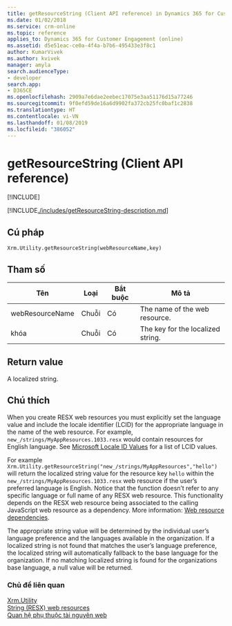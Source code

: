 ```yaml
---
title: getResourceString (Client API reference) in Dynamics 365 for Customer Engagement| MicrosoftDocs
ms.date: 01/02/2018
ms.service: crm-online
ms.topic: reference
applies_to: Dynamics 365 for Customer Engagement (online)
ms.assetid: d5e51eac-ce0a-4f4a-b7b6-495433e3f8c1
author: KumarVivek
ms.author: kvivek
manager: amyla
search.audienceType:
- developer
search.app:
- D365CE
ms.openlocfilehash: 2909a7e6dae2eebec17075e3aa51176d15a77246
ms.sourcegitcommit: 9f0efd59de16a6d9902fa372cb25fc0baf1c2838
ms.translationtype: HT
ms.contentlocale: vi-VN
ms.lasthandoff: 01/08/2019
ms.locfileid: "386052"
---
```

# <a name="getresourcestring-client-api-reference"></a>getResourceString (Client API reference)

[!INCLUDE[](../../../../includes/cc_applies_to_update_9_0_0.md)]

[!INCLUDE[./includes/getResourceString-description.md](./includes/getResourceString-description.md)] 

## <a name="syntax"></a>Cú pháp

`Xrm.Utility.getResourceString(webResourceName,key)` 

## <a name="parameters"></a>Tham số

|Tên |Loại |Bắt buộc |Mô tả |
|---|---|---|---|
|webResourceName|Chuỗi|Có|The name of the web resource.|
|khóa|Chuỗi|Có|The key for the localized string.|

## <a name="return-value"></a>Return value

A localized string.

## <a name="remarks"></a>Chú thích

<!-- 
Content adapted from /developer/resx-web-resources 
If you change this, make sure that topic is in sync.
-->

When you create RESX web resources you must explicitly set the language value and include the locale identifier (LCID) for the appropriate language in the name of the web resource. For example, `new_/strings/MyAppResources.1033.resx` would contain resources for English language. See [Microsoft Locale ID Values](https://msdn.microsoft.com/library/ms912047(WinEmbedded.10).aspx) for a list of LCID values.

For example `Xrm.Utility.getResourceString("new_/strings/MyAppResources","hello")` will return the localized string value for the resource key `hello` within the `new_/strings/MyAppResources.1033.resx` web resource if the user’s preferred language is English. Notice that the function doesn’t refer to any specific language or full name of any RESX web resource. This functionality depends on the RESX web resource being associated to the calling JavaScript web resource as a dependency. More information: [Web resource dependencies](../../../web-resource-dependencies.md).

The appropriate string value will be determined by the individual user’s language preference and the languages available in the organization. If a localized string is not found that matches the user’s language preference, the localized string will automatically fallback to the base language for the organization. If no matching localized string is found for the organizations base language, a null value will be returned.

### <a name="related-topics"></a>Chủ đề liên quan

[Xrm.Utility](../xrm-utility.md)<br />
[String (RESX) web resources](../../../resx-web-resources.md)<br />
[Quan hệ phụ thuộc tài nguyên web](../../../web-resource-dependencies.md)



